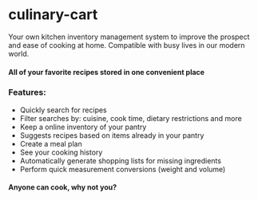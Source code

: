 # culinary-cart
Your own kitchen inventory management system to improve the prospect and ease of cooking at home. Compatible with busy lives in our modern world.

#### All of your favorite recipes stored in one convenient place

### Features:
- Quickly search for recipes
- Filter searches by: cuisine, cook time, dietary restrictions and more
- Keep a online inventory of your pantry
- Suggests recipes based on items already in your pantry
- Create a meal plan
- See your cooking history
- Automatically generate shopping lists for missing ingredients
- Perform quick measurement conversions (weight and volume)

#### Anyone can cook, why not you?

